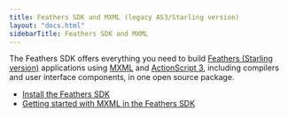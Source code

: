 ```yaml
---
title: Feathers SDK and MXML (legacy AS3/Starling version)
layout: "docs.html"
sidebarTitle: Feathers SDK and MXML
---
```


The Feathers SDK offers everything you need to build [Feathers (Starling version)](/learn/as3-starling/getting-started/) applications using [MXML](./mxml.md) and [ActionScript 3](https://github.com/joshtynjala/learning-actionscript-3.0), including compilers and user interface components, in one open source package.

- [Install the Feathers SDK](./installation-instructions.md)
- [Getting started with MXML in the Feathers SDK](./getting-started-mxml.md)
